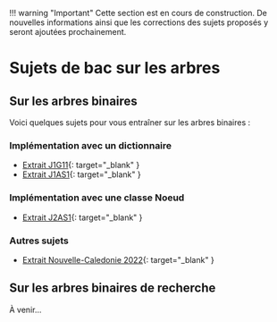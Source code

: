 !!! warning "Important"
	Cette section est en cours de construction. De nouvelles informations ainsi que les corrections des sujets proposés y seront ajoutées prochainement.

# Sujets de bac sur les arbres

## Sur les arbres binaires

Voici quelques sujets pour vous entraîner sur les arbres binaires :

### Implémentation avec un dictionnaire

* [Extrait J1G11](sujets_bac/extrait_J1G11.pdf){: target="_blank" }
* [Extrait J1AS1](sujets_bac/extrait_J1AS1.pdf){: target="_blank" }

### Implémentation avec une classe Noeud

* [Extrait J2AS1](sujets_bac/extrait_J2AS1.pdf){: target="_blank" }

### Autres sujets

* [Extrait Nouvelle-Caledonie 2022](sujets_bac/extrait_2022_Nouvelle-Caledonie_J2.pdf){: target="_blank" }


## Sur les arbres binaires de recherche

À venir...